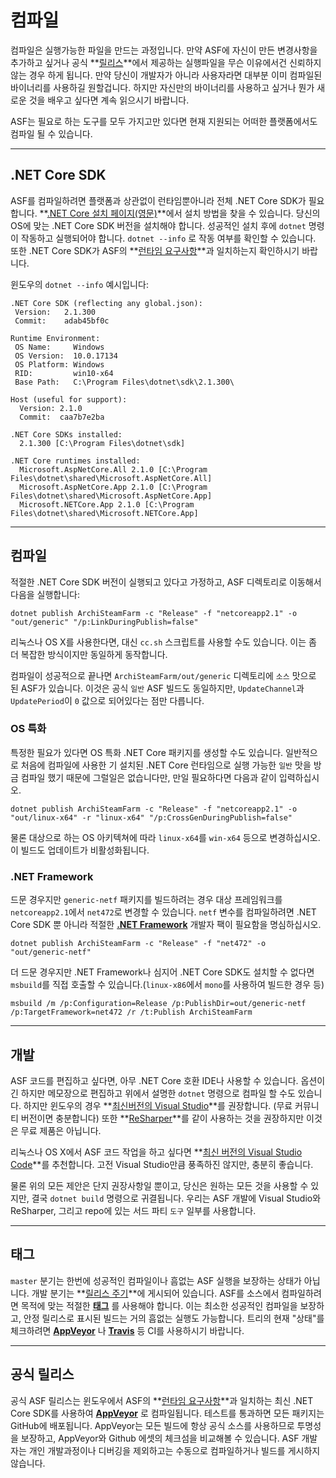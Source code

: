 # 컴파일

컴파일은 실행가능한 파일을 만드는 과정입니다. 만약 ASF에 자신이 만든 변경사항을 추가하고 싶거나 공식 **[릴리스](https://github.com/JustArchiNET/ArchiSteamFarm/releases-ko-KR)**에서 제공하는 실행파일을 무슨 이유에서건 신뢰하지 않는 경우 하게 됩니다. 만약 당신이 개발자가 아니라 사용자라면 대부분 이미 컴파일된 바이너리를 사용하길 원할겁니다. 하지만 자신만의 바이너리를 사용하고 싶거나 뭔가 새로운 것을 배우고 싶다면 계속 읽으시기 바랍니다.

ASF는 필요로 하는 도구를 모두 가지고만 있다면 현재 지원되는 어떠한 플랫폼에서도 컴파일 될 수 있습니다.

* * *

## .NET Core SDK

ASF를 컴파일하려면 플랫폼과 상관없이 런타임뿐아니라 전체 .NET Core SDK가 필요합니다. **[.NET Core 설치 페이지(영문)](https://www.microsoft.com/net/download)**에서 설치 방법을 찾을 수 있습니다. 당신의 OS에 맞는 .NET Core SDK 버전을 설치해야 합니다. 성공적인 설치 후에 `dotnet` 명령이 작동하고 실행되어야 합니다. `dotnet --info` 로 작동 여부를 확인할 수 있습니다. 또한 .NET Core SDK가 ASF의 **[런타임 요구사항](https://github.com/JustArchiNET/ArchiSteamFarm/wiki/Compatibility-ko-KR#runtime-requirements)**과 일치하는지 확인하시기 바랍니다.

윈도우의 `dotnet --info` 예시입니다:

    .NET Core SDK (reflecting any global.json):
     Version:   2.1.300
     Commit:    adab45bf0c
    
    Runtime Environment:
     OS Name:     Windows
     OS Version:  10.0.17134
     OS Platform: Windows
     RID:         win10-x64
     Base Path:   C:\Program Files\dotnet\sdk\2.1.300\
    
    Host (useful for support):
      Version: 2.1.0
      Commit:  caa7b7e2ba
    
    .NET Core SDKs installed:
      2.1.300 [C:\Program Files\dotnet\sdk]
    
    .NET Core runtimes installed:
      Microsoft.AspNetCore.All 2.1.0 [C:\Program Files\dotnet\shared\Microsoft.AspNetCore.All]
      Microsoft.AspNetCore.App 2.1.0 [C:\Program Files\dotnet\shared\Microsoft.AspNetCore.App]
      Microsoft.NETCore.App 2.1.0 [C:\Program Files\dotnet\shared\Microsoft.NETCore.App]
    

* * *

## 컴파일

적절한 .NET Core SDK 버전이 실행되고 있다고 가정하고, ASF 디렉토리로 이동해서 다음을 실행합니다:

```shell
dotnet publish ArchiSteamFarm -c "Release" -f "netcoreapp2.1" -o "out/generic" "/p:LinkDuringPublish=false"
```

리눅스나 OS X를 사용한다면, 대신 `cc.sh` 스크립트를 사용할 수도 있습니다. 이는 좀 더 복잡한 방식이지만 동일하게 동작합니다.

컴파일이 성공적으로 끝나면 `ArchiSteamFarm/out/generic` 디렉토리에 `소스` 맛으로 된 ASF가 있습니다. 이것은 공식 `일반` ASF 빌드도 동일하지만, `UpdateChannel`과 `UpdatePeriod`이 `0` 값으로 되어있다는 점만 다릅니다.

### OS 특화

특정한 필요가 있다면 OS 특화 .NET Core 패키지를 생성할 수도 있습니다. 일반적으로 처음에 컴파일에 사용한 기 설치된 .NET Core 런타임으로 실행 가능한 `일반` 맛을 방금 컴파일 했기 때문에 그럴일은 없습니다만, 만일 필요하다면 다음과 같이 입력하십시오.

```shell
dotnet publish ArchiSteamFarm -c "Release" -f "netcoreapp2.1" -o "out/linux-x64" -r "linux-x64" "/p:CrossGenDuringPublish=false"
```

물론 대상으로 하는 OS 아키텍쳐에 따라 `linux-x64`를 `win-x64` 등으로 변경하십시오. 이 빌드도 업데이트가 비활성화됩니다.

### .NET Framework

드문 경우지만 `generic-netf` 패키지를 빌드하려는 경우 대상 프레임워크를 `netcoreapp2.1`에서 `net472`로 변경할 수 있습니다. `netf` 변수를 컴파일하려면 .NET Core SDK 뿐 아니라 적절한 **[.NET Framework](https://www.microsoft.com/net/download/visual-studio-sdks)** 개발자 팩이 필요함을 명심하십시오.

```shell
dotnet publish ArchiSteamFarm -c "Release" -f "net472" -o "out/generic-netf"
```

더 드문 경우지만 .NET Framework나 심지어 .NET Core SDK도 설치할 수 없다면 `msbuild`를 직접 호출할 수 있습니다.(`linux-x86`에서 `mono`를 사용하여 빌드한 경우 등)

```shell
msbuild /m /p:Configuration=Release /p:PublishDir=out/generic-netf /p:TargetFramework=net472 /r /t:Publish ArchiSteamFarm
```

* * *

## 개발

ASF 코드를 편집하고 싶다면, 아무 .NET Core 호환 IDE나 사용할 수 있습니다. 옵션이긴 하지만 메모장으로 편집하고 위에서 설명한 `dotnet` 명령으로 컴파일 할 수도 있습니다. 하지만 윈도우의 경우 **[최신버전의 Visual Studio](https://www.visualstudio.com/downloads)**를 권장합니다. (무료 커뮤니티 버전이면 충분합니다) 또한 **[ReSharper](https://www.jetbrains.com/resharper)**를 같이 사용하는 것을 권장하지만 이것은 무료 제품은 아닙니다.

리눅스나 OS X에서 ASF 코드 작업을 하고 싶다면 **[최신 버전의 Visual Studio Code](https://code.visualstudio.com/download)**를 추천합니다. 고전 Visual Studio만큼 풍족하진 않지만, 충분히 좋습니다.

물론 위의 모든 제안은 단지 권장사항일 뿐이고, 당신은 원하는 모든 것을 사용할 수 있지만, 결국 `dotnet build` 명령으로 귀결됩니다. 우리는 ASF 개발에 Visual Studio와 ReSharper, 그리고 repo에 있는 서드 파티 `도구` 일부를 사용합니다.

* * *

## 태그

`master` 분기는 한번에 성공적인 컴파일이나 흠없는 ASF 실행을 보장하는 상태가 아닙니다. 개발 분기는 **[릴리스 주기](https://github.com/JustArchiNET/ArchiSteamFarm/wiki/Release-cycle-ko-KR)**에 게시되어 있습니다. ASF를 소스에서 컴파일하려면 목적에 맞는 적절한 **[태그](https://github.com/JustArchiNET/ArchiSteamFarm/tags)** 를 사용해야 합니다. 이는 최소한 성공적인 컴파일을 보장하고, 안정 릴리스로 표시된 빌드는 거의 흠없는 실행도 가능합니다. 트리의 현재 "상태"를 체크하려면 **[AppVeyor](https://ci.appveyor.com/project/JustArchi/ArchiSteamFarm)** 나 **[Travis](https://travis-ci.com/JustArchiNET/ArchiSteamFarm)** 등 CI를 사용하시기 바랍니다.

* * *

## 공식 릴리스

공식 ASF 릴리스는 윈도우에서 ASF의 **[런타임 요구사항](https://github.com/JustArchiNET/ArchiSteamFarm/wiki/Compatibility-ko-KR#runtime-requirements)**과 일치하는 최신 .NET Core SDK를 사용하여 **[AppVeyor](https://ci.appveyor.com/project/JustArchi/ArchiSteamFarm)** 로 컴파일됩니다. 테스트를 통과하면 모든 패키지는 GitHub에 배포됩니다. AppVeyor는 모든 빌드에 항상 공식 소스를 사용하므로 투명성을 보장하고, AppVeyor와 Github 에셋의 체크섬을 비교해볼 수 있습니다. ASF 개발자는 개인 개발과정이나 디버깅을 제외하고는 수동으로 컴파일하거나 빌드를 게시하지 않습니다.